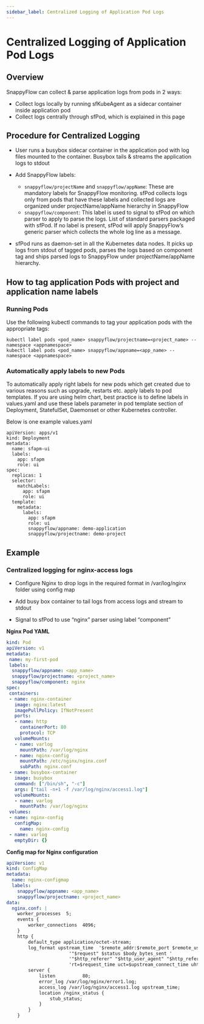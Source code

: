 ```yaml
---
sidebar_label: Centralized Logging of Application Pod Logs
---
```


# Centralized Logging of Application Pod Logs



## Overview

SnappyFlow can collect & parse application logs from pods in 2 ways: 

- Collect logs locally by running sfKubeAgent as a sidecar container inside application pod 
- Collect logs centrally through sfPod, which is explained in this page 

 

## Procedure for Centralized Logging 

- User runs a busybox sidecar container in the application pod with log files mounted to the container. Busybox tails & streams the application logs to stdout 

- Add SnappyFlow labels: 
  - `snappyflow/projectName` and `snappyflow/appName`: These are mandatory labels for SnappyFlow monitoring. sfPod collects logs only from pods that have these labels and collected logs are organized under projectName/appName hierarchy in SnappyFlow 
  - `snappyflow/component`: This label is used to signal to sfPod on which parser to apply to parse the logs. List of standard parsers packaged with sfPod. If no label is present, sfPod will apply SnappyFlow’s generic parser which collects the whole log line as a message. 

- sfPod runs as daemon-set in all the Kubernetes data nodes. It picks up logs from stdout of tagged pods, parses the logs based on component tag and ships parsed logs to SnappyFlow under projectName/appName hierarchy. 

  

## How to tag application Pods with project and application name labels

### Running Pods

Use the following kubectl commands to tag your application pods with the appropriate tags:

```
kubectl label pods <pod_name> snappyflow/projectname=<project_name> --namespace <appnamespace>
kubectl label pods <pod_name> snappyflow/appname=<app_name> --namespace <appnamespace>
```

### Automatically apply labels to new Pods

To automatically apply right labels for new pods which get created due to various reasons such as upgrade, restarts etc. apply labels to pod templates. If you are using helm chart, best practice is to define labels in values.yaml and use these labels parameter in pod template section of Deployment, StatefulSet, Daemonset or other Kubernetes controller.

Below is one example values.yaml

```
apiVersion: apps/v1
kind: Deployment
metadata:
  name: sfapm-ui
  labels:
    app: sfapm
    role: ui
spec:
  replicas: 1
  selector:
    matchLabels:
      app: sfapm
      role: ui
  template:
    metadata:
      labels:
        app: sfapm
        role: ui
        snappyflow/appname: demo-application
        snappyflow/projectname: demo-project
```



## Example

### Centralized logging for nginx-access logs

 

- Configure Nginx to drop logs in the required format in /var/log/nginx folder using config map 

- Add busy box container to tail logs from access logs and stream to stdout 
- Signal to sfPod to use “nginx” parser using label “component” 

**Nginx Pod YAML** 

```yaml
kind: Pod 
apiVersion: v1 
metadata: 
 name: my-first-pod 
 labels: 
  snappyflow/appname: <app_name> 
  snappyflow/projectname: <project_name> 
  snappyflow/component: nginx 
spec: 
 containers: 
 - name: nginx-container 
   image: nginx:latest 
   imagePullPolicy: IfNotPresent 
   ports: 
   - name: http 
     containerPort: 80 
     protocol: TCP 
   volumeMounts: 
   - name: varlog 
     mountPath: /var/log/nginx 
   - name: nginx-config 
     mountPath: /etc/nginx/nginx.conf 
     subPath: nginx.conf 
 - name: busybox-container 
   image: busybox 
   command: ["/bin/sh", "-c"] 
   args: ["tail -n+1 -f /var/log/nginx/access1.log"] 
   volumeMounts: 
   - name: varlog 
     mountPath: /var/log/nginx 
 volumes: 
 - name: nginx-config 
   configMap: 
     name: nginx-config 
 - name: varlog 
   emptyDir: {} 
```

**Config map for Nginx configuration**

```yaml
apiVersion: v1 
kind: ConfigMap 
metadata: 
  name: nginx-configmap 
  labels: 
    snappyflow/appname: <app_name> 
    snappyflow/projectname: <project_name> 
data: 
  nginx.conf: | 
    worker_processes  5; 
    events { 
        worker_connections  4096; 
    } 
    http { 
        default_type application/octet-stream; 
        log_format upstream_time  '$remote_addr:$remote_port $remote_user [$time_local] ' 
                       '"$request" $status $body_bytes_sent ' 
                       '"$http_referer" "$http_user_agent" "$http_referer" ' 
                       'rt=$request_time uct=$upstream_connect_time uht=$upstream_header_time urt=$upstream_response_time'; 
        server { 
            listen          80; 
            error_log /var/log/nginx/error1.log; 
            access_log /var/log/nginx/access1.log upstream_time; 
            location /nginx_status { 
                stub_status; 
            } 
        } 
    } 
```


